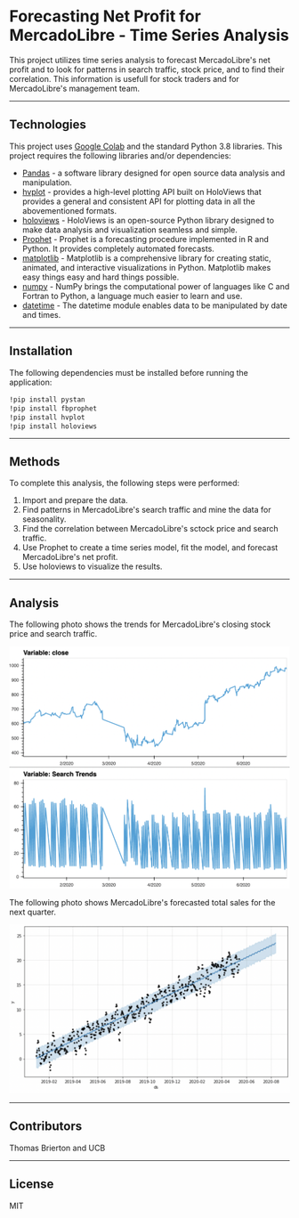 # Forecasting Net Profit for MercadoLibre - Time Series Analysis

This project utilizes time series analysis to forecast MercadoLibre's net profit and to look for patterns in search traffic, stock price, and to find their correlation. This information is usefull for stock traders and for MercadoLibre's management team. 

---

## Technologies

This project uses [Google Colab](https://colab.research.google.com/?utm_source=scs-index) and the standard Python 3.8 libraries. This project requires the following libraries and/or dependencies:

- [Pandas](https://pandas.pydata.org/) - a software library designed for open source data analysis and manipulation.
- [hvplot](https://hvplot.holoviz.org/) - provides a high-level plotting API built on HoloViews that provides a general and consistent API for plotting data in all the abovementioned formats.
- [holoviews](https://holoviews.org/) - HoloViews is an open-source Python library designed to make data analysis and visualization seamless and simple.
- [Prophet](https://facebook.github.io/prophet/) - Prophet is a forecasting procedure implemented in R and Python. It provides completely automated forecasts.
- [matplotlib](https://matplotlib.org/) - Matplotlib is a comprehensive library for creating static, animated, and interactive visualizations in Python. Matplotlib makes easy things easy and hard things possible.
- [numpy](https://numpy.org/) - NumPy brings the computational power of languages like C and Fortran to Python, a language much easier to learn and use.
- [datetime](https://docs.python.org/3/library/datetime.html) - The datetime module enables data to be manipulated by date and times.

---

## Installation

The following dependencies must be installed before running the application:
```
!pip install pystan
!pip install fbprophet
!pip install hvplot
!pip install holoviews
```
---

## Methods

To complete this analysis, the following steps were performed:

1. Import and prepare the data.
2. Find patterns in MercadoLibre's search traffic and mine the data for seasonality.
3. Find the correlation between MercadoLibre's sctock price and search traffic.
4. Use Prophet to create a time series model, fit the model, and forecast MercadoLibre's net profit. 
5. Use holoviews to visualize the results.

---

## Analysis

The following photo shows the trends for MercadoLibre's closing stock price and search traffic.

![](https://github.com/ThomasBrierton/Forecasting_Net_Profit/blob/main/Photos/Screen%20Shot%202022-03-20%20at%208.25.28%20PM.png)

The following photo shows MercadoLibre's forecasted total sales for the next quarter.

![](https://github.com/ThomasBrierton/Forecasting_Net_Profit/blob/main/Photos/Screen%20Shot%202022-03-20%20at%208.24.52%20PM.png)

---

## Contributors 

Thomas Brierton and UCB

---

## License

MIT